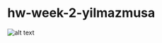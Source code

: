 # hw-week-2-yilmazmusa

![alt text](https://user-images.githubusercontent.com/50968552/153921802-1a49518f-77c5-4594-af7c-860404757234.png)